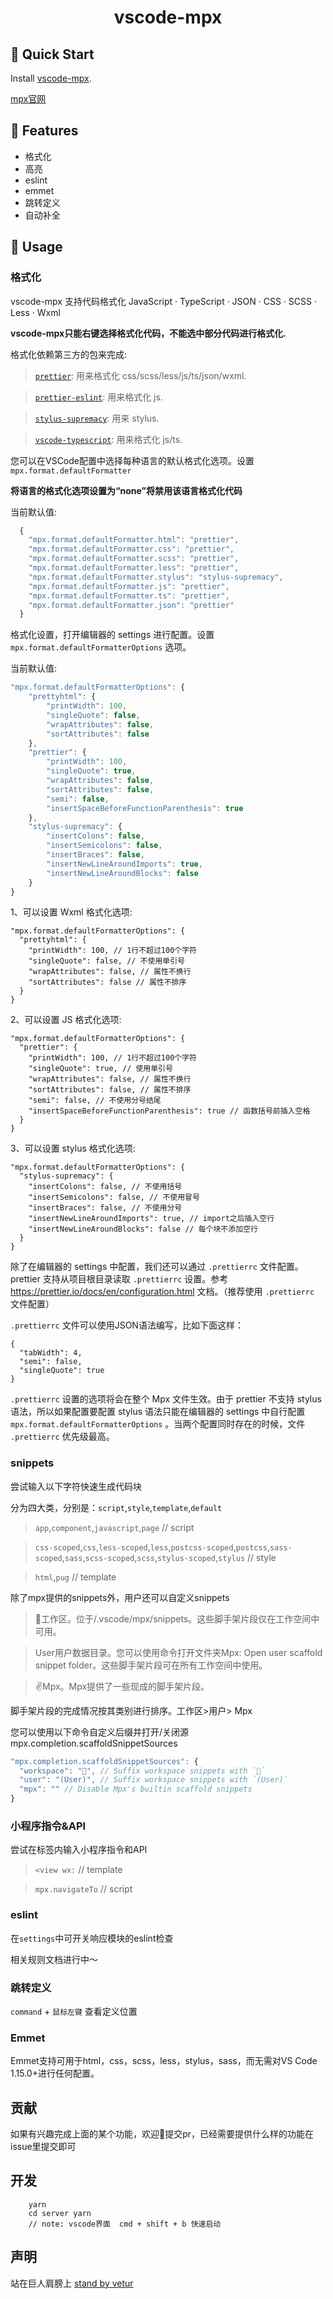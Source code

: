 <p>
  <h1 align="center">vscode-mpx</h1>
</p>

## 🔧 Quick Start

Install [vscode-mpx](https://marketplace.visualstudio.com/items?itemName=pagnkelly.mpx).

[mpx官网](https://mpxjs.cn/)

## 💼 Features

* 格式化
* 高亮
* eslint
* emmet
* 跳转定义
* 自动补全

## 📖 Usage

### 格式化

vscode-mpx 支持代码格式化 JavaScript · TypeScript · JSON · CSS · SCSS · Less · Wxml  

**vscode-mpx只能右键选择格式化代码，不能选中部分代码进行格式化.**

格式化依赖第三方的包来完成:

> [`prettier`](https://github.com/prettier/prettier): 用来格式化 css/scss/less/js/ts/json/wxml.

> [`prettier-eslint`](https://github.com/prettier/prettier-eslint): 用来格式化 js.

> [`stylus-supremacy`](https://github.com/ThisIsManta/stylus-supremacy): 用来 stylus.

> [`vscode-typescript`](https://github.com/Microsoft/TypeScript): 用来格式化 js/ts. 

您可以在VSCode配置中选择每种语言的默认格式化选项。设置 `mpx.format.defaultFormatter`

**将语言的格式化选项设置为“none”将禁用该语言格式化代码**

当前默认值:

```js
  {
    "mpx.format.defaultFormatter.html": "prettier",
    "mpx.format.defaultFormatter.css": "prettier",
    "mpx.format.defaultFormatter.scss": "prettier",
    "mpx.format.defaultFormatter.less": "prettier",
    "mpx.format.defaultFormatter.stylus": "stylus-supremacy",
    "mpx.format.defaultFormatter.js": "prettier",
    "mpx.format.defaultFormatter.ts": "prettier",
    "mpx.format.defaultFormatter.json": "prettier"
  }
```
格式化设置，打开编辑器的 settings 进行配置。设置 `mpx.format.defaultFormatterOptions` 选项。

当前默认值:

```js
"mpx.format.defaultFormatterOptions": {
    "prettyhtml": {
        "printWidth": 100,
        "singleQuote": false,
        "wrapAttributes": false,
        "sortAttributes": false
    },
    "prettier": {
        "printWidth": 100,
        "singleQuote": true,
        "wrapAttributes": false,
        "sortAttributes": false,
        "semi": false,
        "insertSpaceBeforeFunctionParenthesis": true
    },
    "stylus-supremacy": {
        "insertColons": false,
        "insertSemicolons": false,
        "insertBraces": false,
        "insertNewLineAroundImports": true,
        "insertNewLineAroundBlocks": false
    }
}
```

1、可以设置 Wxml 格式化选项:
```
"mpx.format.defaultFormatterOptions": {
  "prettyhtml": {
    "printWidth": 100, // 1行不超过100个字符
    "singleQuote": false, // 不使用单引号
    "wrapAttributes": false, // 属性不换行
    "sortAttributes": false // 属性不排序
  }
}
```

2、可以设置 JS 格式化选项:
```
"mpx.format.defaultFormatterOptions": {
  "prettier": {
    "printWidth": 100, // 1行不超过100个字符
    "singleQuote": true, // 使用单引号
    "wrapAttributes": false, // 属性不换行
    "sortAttributes": false, // 属性不排序
    "semi": false, // 不使用分号结尾
    "insertSpaceBeforeFunctionParenthesis": true // 函数括号前插入空格
  }
}
```

3、可以设置 stylus 格式化选项:
```
"mpx.format.defaultFormatterOptions": {
  "stylus-supremacy": {
    "insertColons": false, // 不使用括号
    "insertSemicolons": false, // 不使用冒号
    "insertBraces": false, // 不使用分号
    "insertNewLineAroundImports": true, // import之后插入空行
    "insertNewLineAroundBlocks": false // 每个块不添加空行
  }
}
```
除了在编辑器的 settings 中配置，我们还可以通过 `.prettierrc` 文件配置。prettier 支持从项目根目录读取 `.prettierrc` 设置。参考 https://prettier.io/docs/en/configuration.html 文档。（推荐使用 `.prettierrc` 文件配置）

`.prettierrc` 文件可以使用JSON语法编写，比如下面这样：

```
{
  "tabWidth": 4,
  "semi": false,
  "singleQuote": true
}
```
`.prettierrc` 设置的选项将会在整个 Mpx 文件生效。由于 prettier 不支持 stylus 语法，所以如果配置要配置 stylus 语法只能在编辑器的 settings 中自行配置 `mpx.format.defaultFormatterOptions` 。当两个配置同时存在的时候，文件 `.prettierrc` 优先级最高。


### snippets
尝试输入以下字符快速生成代码块

分为四大类，分别是：`script`,`style`,`template`,`default`
>`app`,`component`,`javascript`,`page` // script

>`css-scoped`,`css`,`less-scoped`,`less`,`postcss-scoped`,`postcss`,`sass-scoped`,`sass`,`scss-scoped`,`scss`,`stylus-scoped`,`stylus` // style

>`html`,`pug` // template

除了mpx提供的snippets外，用户还可以自定义snippets

>💼工作区。位于<WORKSPACE>/.vscode/mpx/snippets。这些脚手架片段仅在工作空间中可用。

>User️用户数据目录。您可以使用命令打开文件夹Mpx: Open user scaffold snippet folder。这些脚手架片段可在所有工作空间中使用。

>✌Mpx。Mpx提供了一些现成的脚手架片段。

脚手架片段的完成情况按其类别进行排序。工作区>用户> Mpx

您可以使用以下命令自定义后缀并打开/关闭源mpx.completion.scaffoldSnippetSources

```js
"mpx.completion.scaffoldSnippetSources": {
  "workspace": "💼", // Suffix workspace snippets with `💼`
  "user": "(️User)", // Suffix workspace snippets with `(User)`
  "mpx": "" // Disable Mpx's builtin scaffold snippets
}
```
### 小程序指令&API
尝试在标签内输入小程序指令和API
> `<view wx:` // template

> `mpx.navigateTo` // script
### eslint

在`settings`中可开关响应模块的eslint检查

相关规则文档进行中～

### 跳转定义

`command` + `鼠标左键` 查看定义位置

### Emmet

Emmet支持可用于html，css，scss，less，stylus，sass，而无需对VS Code 1.15.0+进行任何配置。

## 贡献
如果有兴趣完成上面的某个功能，欢迎👏提交pr，已经需要提供什么样的功能在issue里提交即可

## 开发

```shell
    yarn
    cd server yarn
    // note: vscode界面  cmd + shift + b 快速启动
```

## 声明

站在巨人肩膀上
[stand by vetur](https://github.com/vuejs/vetur)
